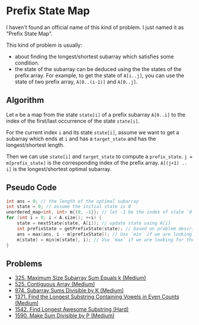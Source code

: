 # Prefix State Map

I haven't found an official name of this kind of problem. I just named it as "Prefix State Map".

This kind of problem is usually:

* about finding the longest/shortest subarray which satisfies some condition.
* the state of the subarray can be deduced using the the states of the prefix array. For example, to get the state of `A[i..j]`, you can use the state of two prefix array, `A[0..(i-1)]` and `A[0..j]`.

## Algorithm

Let `m` be a map from the state `state[i]` of a prefix subarray `A[0..i]` to the index of the first/last occurrence of the state `state[i]`.

For the current index `i` and its state `state[i]`, assume we want to get a subarray which ends at `i` and has a `target_state` and has the longest/shortest length.

Then we can use `state[i]` and `target_state` to compute a `prefix_state`. `j = m[prefix_state]` is the corresponding index of the prefix array. `A[(j+1) .. i]` is the longest/shortest optimal subarray.

## Pseudo Code

```cpp
int ans = 0; // the length of the optimal subarray
int state = 0; // assume the initial state is 0
unordered_map<int, int> m{{0, -1}}; // let -1 be the index of state `0`.
for (int i = 0; i < A.size(); ++i) {
    state = nextState(state, A[i]); // update state using A[i]
    int prefixState = getPrefixState(state); // based on problem description, we can compute a prefix state using the current state.
    ans = max(ans, i - m[prefixState]); // Use `min` if we are looking for the shortest subarray.
    m[state] = min(m[state], i); // Use `max` if we are looking for the shortest subarray.
}
```

## Problems

* [325. Maximum Size Subarray Sum Equals k (Medium)](https://leetcode.com/problems/maximum-size-subarray-sum-equals-k/)
* [525. Contiguous Array \(Medium\)](https://leetcode.com/problems/contiguous-array/)
* [974. Subarray Sums Divisible by K (Medium)](https://leetcode.com/problems/subarray-sums-divisible-by-k/)
* [1371. Find the Longest Substring Containing Vowels in Even Counts \(Medium\)](https://leetcode.com/problems/find-the-longest-substring-containing-vowels-in-even-counts/)
* [1542. Find Longest Awesome Substring (Hard)](https://leetcode.com/problems/find-longest-awesome-substring/)
* [1590. Make Sum Divisible by P (Medium)](https://leetcode.com/problems/make-sum-divisible-by-p)